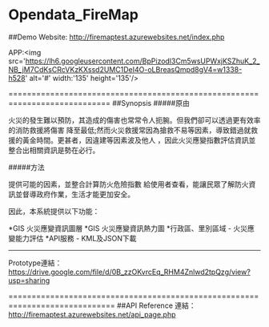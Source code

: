 # Opendata_FireMap

##Demo
Website: http://firemaptest.azurewebsites.net/index.php<br>

APP:<img src='https://lh6.googleusercontent.com/BpPizodl3Cm5wsUPWxjKSZhuK_2_NB_jM7CdKsCRcVKzKXssd2UMC1DeI4O-oLBreasQmpd8gV4=w1338-h528' alt='#' width:'135' height='135'/>

============================================================================
##Synopsis
#####原由

火災的發生難以預防，其造成的傷害也常常令人扼腕。但我們卻可以透過更有效率的消防救援將傷害 降至最低;然而火災救援常因為搶救不易等因素，導致錯過就救援的黃金時間。更甚者，因違建等因素波及他人 ，因此火災應變指數評估資訊並整合出相關資訊是勢在必行。

#####方法

提供可能的因素，並整合計算防火危險指數 給使用者查看，能讓民眾了解防火資訊並督導政府作業，生活才能更加安全。

因此，本系統提供以下功能：

  *GIS 火災應變資訊圖層
  *GIS 火災應變資訊熱力圖
  *行政區、里別區域 - 火災應變能力評估
  *API服務 - KML及JSON下載

------------------------------------------------------------------------------
Prototype連結：https://drive.google.com/file/d/0B_zzOKvrcEq_RHM4Znlwd2tpQzg/view?usp=sharing

=============================================================================
##API Reference
連結：http://firemaptest.azurewebsites.net/api_page.php






